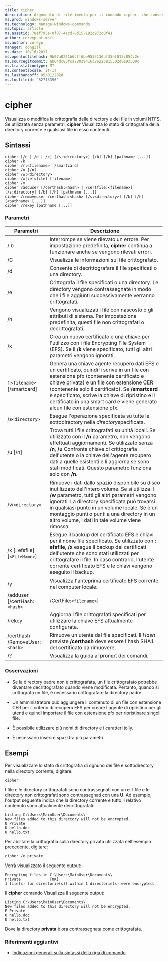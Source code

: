 ```yaml
---
title: cipher
description: Argomento di riferimento per il comando cipher, che consente di visualizzare o modificare la crittografia delle directory e dei file nei volumi NTFS.
ms.prod: windows-server
ms.technology: manage-windows-commands
ms.topic: article
ms.assetid: 78ef795e-0f87-4acd-8d15-192c972c0f41
author: coreyp-at-msft
ms.author: coreyp
manager: dongill
ms.date: 10/16/2017
ms.openlocfilehash: 9b07a0231b6cff6be9533136bf35ef013c854c2e
ms.sourcegitcommit: ab64dc83fca28039416c26226815502d0193500c
ms.translationtype: MT
ms.contentlocale: it-IT
ms.lasthandoff: 05/01/2020
ms.locfileid: "82713396"
---
```

# <a name="cipher"></a>cipher

Visualizza o modifica la crittografia delle directory e dei file in volumi NTFS. Se utilizzata senza parametri, **cipher** Visualizza lo stato di crittografia della directory corrente e qualsiasi file in esso contenuti.

## <a name="syntax"></a>Sintassi

```
cipher [/e | /d | /c] [/s:<directory>] [/b] [/h] [pathname [...]]
cipher /k
cipher /r:<filename> [/smartcard]
cipher /u [/n]
cipher /w:<directory>
cipher /x[:efsfile] [filename]
cipher /y
cipher /adduser [/certhash:<hash> | /certfile:<filename>] [/s:directory] [/b] [/h] [pathname [...]]
cipher /removeuser /certhash:<hash> [/s:<directory>] [/b] [/h] [<pathname> [...]]
cipher /rekey [pathname [...]]
```

### <a name="parameters"></a>Parametri

| Parametri | Descrizione |
| ---------- | ----------- |
| / b | Interrompe se viene rilevato un errore. Per impostazione predefinita, **cipher** continua a funzionare anche se vengono rilevati errori. |
| /C | Visualizza le informazioni sul file crittografato. |
| /d | Consente di decrittografare il file specificati o una directory. |
| /e | Crittografa il file specificati o una directory. Le directory vengono contrassegnate in modo che i file aggiunti successivamente verranno crittografati. |
| /h | Vengono visualizzati i file con nascosto o gli attributi di sistema. Per impostazione predefinita, questi file non crittografati o decrittografati. |
| /k | Crea un nuovo certificato e una chiave per l'utilizzo con i file Encrypting File System (EFS). Se il **/k** viene specificato, tutti gli altri parametri vengono ignorati. |
| r:`<filename>` [/smartcard] | Genera una chiave agente recupero dati EFS e un certificato, quindi li scrive in un file con estensione pfx (contenente certificato e chiave privata) e un file con estensione CER (contenente solo il certificato). Se **/smartcard** è specificato, scrive la chiave di ripristino e il certificato in una smart card e viene generato alcun file con estensione pfx. |
| /s`<directory>` | Esegue l'operazione specificata su tutte le sottodirectory nella *directory*specificata. |
| /u [/n] |  Trova tutti i file crittografati su unità locali. Se utilizzato con il **/n** parametro, non vengono effettuati aggiornamenti. Se utilizzato senza **/n**, **/u** Confronta chiave di crittografia dell'utente o la chiave dell'agente recupero dati a quelle esistenti e li aggiorna se sono stati modificati. Questo parametro funziona solo con **/n**. |
| /w`<directory>` | Rimuove i dati dallo spazio disponibile su disco inutilizzato dell'intero volume. Se si utilizza il **/w** parametro, tutti gli altri parametri vengono ignorati. La directory specificata può trovarsi in qualsiasi punto in un volume locale. Se è un montaggio punti o punti a una directory in un altro volume, i dati in tale volume viene rimossa. |
| /x [: efsfile] [`<FileName>`] | Esegue il backup del certificato EFS e chiavi per il nome file specificato. Se utilizzato con **: efsfile**, **/x** esegue il backup dei certificati dell'utente che sono stati utilizzati per crittografare il file. In caso contrario, l'utente corrente certificato EFS e le chiavi vengono eseguito il backup. |
| /y | Visualizza l'anteprima certificato EFS corrente nel computer locale. |
| /adduser [/certHash:`<hash>` | /CertFile:`<filename>`] |
| /rekey | Aggiorna i file crittografati specificati per utilizzare la chiave EFS attualmente configurata. |
| /certhash /RemoveUser:`<hash>` | Rimuove un utente dal file specificati. Il *Hash* previste **/certhash** deve essere l'hash SHA1 del certificato da rimuovere. |
| /? | Visualizza la guida al prompt dei comandi. |

### <a name="remarks"></a>Osservazioni

- Se la directory padre non è crittografata, un file crittografato potrebbe diventare decrittografato quando viene modificata. Pertanto, quando si crittografa un file, è necessario crittografare la directory padre.

- Un amministratore può aggiungere il contenuto di un file con estensione CER per il criterio di recupero EFS per creare l'agente di ripristino per gli utenti e quindi importare il file con estensione pfx per ripristinare singoli file.

- È possibile utilizzare più nomi di directory e i caratteri jolly.

- È necessario inserire spazi tra più parametri.

## <a name="examples"></a>Esempi

Per visualizzare lo stato di crittografia di ognuno dei file e sottodirectory nella directory corrente, digitare:

```
cipher
```

I file e le directory crittografati sono contrassegnati con un **e**. I file e le directory non crittografati sono contrassegnati con una **U**. Ad esempio, l'output seguente indica che la directory corrente e tutto il relativo contenuto sono attualmente decrittografati:

```
Listing C:\Users\MainUser\Documents\
New files added to this directory will not be encrypted.
U Private
U hello.doc
U hello.txt
```

Per abilitare la crittografia sulla directory privata utilizzata nell'esempio precedente, digitare:

```
cipher /e private
```

Verrà visualizzato il seguente output:

```
Encrypting files in C:\Users\MainUser\Documents\
Private             [OK]
1 file(s) [or directorie(s)] within 1 directorie(s) were encrypted.
```

Il **cipher** comando Visualizza il seguente output:

```
Listing C:\Users\MainUser\Documents\
New files added to this directory will not be encrypted.
E Private
U hello.doc
U hello.txt
```

Dove la directory **privata** è ora contrassegnata come crittografata.

### <a name="additional-references"></a>Riferimenti aggiuntivi

- [Indicazioni generali sulla sintassi della riga di comando](command-line-syntax-key.md)
